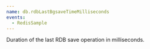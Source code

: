 ```yaml
---
name: db.rdbLastBgsaveTimeMilliseconds
events:
  - RedisSample
---
```


Duration of the last RDB save operation in milliseconds.